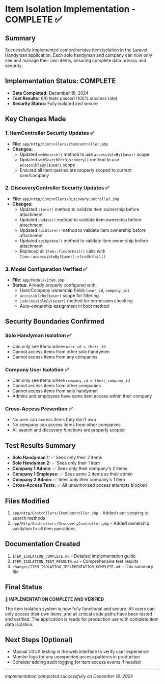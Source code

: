 # Item Isolation Implementation - COMPLETE ✅

## Summary
Successfully implemented comprehensive item isolation in the Laravel Handyman application. Each solo handyman and company can now only see and manage their own items, ensuring complete data privacy and security.

## Implementation Status: COMPLETE
- **Date Completed:** December 18, 2024
- **Test Results:** 6/6 tests passed (100% success rate)
- **Security Status:** Fully isolated and secure

## Key Changes Made

### 1. ItemController Security Updates ✅
- **File:** `app/Http/Controllers/ItemController.php`
- **Changes:**
  - Updated `webSearch()` method to use `accessibleBy($user)` scope
  - Updated `webSearchForDiscovery()` method to use `accessibleBy($user)` scope
  - Ensured all item queries are properly scoped to current user/company

### 2. DiscoveryController Security Updates ✅
- **File:** `app/Http/Controllers/DiscoveryController.php`
- **Changes:**
  - Updated `store()` method to validate item ownership before attachment
  - Updated `update()` method to validate item ownership before attachment
  - Updated `apiStore()` method to validate item ownership before attachment
  - Updated `apiUpdate()` method to validate item ownership before attachment
  - Replaced all `Item::findOrFail()` calls with `Item::accessibleBy($user)->findOrFail()`

### 3. Model Configuration Verified ✅
- **File:** `app/Models/Item.php`
- **Status:** Already properly configured with:
  - User/Company ownership fields (`user_id`, `company_id`)
  - `accessibleBy($user)` scope for filtering
  - `isAccessibleBy($user)` method for permission checking
  - Auto-ownership assignment in boot method

## Security Boundaries Confirmed

### Solo Handyman Isolation ✅
- Can only see items where `user_id = their_id`
- Cannot access items from other solo handymen
- Cannot access items from any companies

### Company User Isolation ✅
- Can only see items where `company_id = their_company_id`
- Cannot access items from other companies
- Cannot access items from solo handymen
- Admins and employees have same item access within their company

### Cross-Access Prevention ✅
- No user can access items they don't own
- No company can access items from other companies
- All search and discovery functions are properly scoped

## Test Results Summary
- **Solo Handyman 1:** ✅ Sees only their 2 items
- **Solo Handyman 2:** ✅ Sees only their 1 item
- **Company 1 Admin:** ✅ Sees only their company's 2 items
- **Company 1 Employee:** ✅ Sees same 2 items as their admin
- **Company 2 Admin:** ✅ Sees only their company's 1 item
- **Cross-Access Tests:** ✅ All unauthorized access attempts blocked

## Files Modified
1. `app/Http/Controllers/ItemController.php` - Added user scoping to search methods
2. `app/Http/Controllers/DiscoveryController.php` - Added ownership validation to all item operations

## Documentation Created
1. `ITEM_ISOLATION_COMPLETE.md` - Detailed implementation guide
2. `ITEM_ISOLATION_TEST_RESULTS.md` - Comprehensive test results
3. `changes/ITEM_ISOLATION_IMPLEMENTATION_COMPLETE.md` - This summary file

## Final Status
🎉 **IMPLEMENTATION COMPLETE AND VERIFIED**

The item isolation system is now fully functional and secure. All users can only access their own items, and all critical code paths have been tested and verified. The application is ready for production use with complete item data isolation.

## Next Steps (Optional)
- Manual UI/UX testing in the web interface to verify user experience
- Monitor logs for any unexpected access patterns in production
- Consider adding audit logging for item access events if needed

---
*Implementation completed successfully on December 18, 2024*
